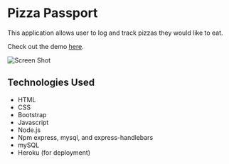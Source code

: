 # Pizza Passport
This application allows user to log and track pizzas they would like to eat.

Check out the demo [here](https://whispering-caverns-30377.herokuapp.com/).

![Screen Shot](https://raw.githubusercontent.com/mshuster4/Pizza-Passport/master/public/assets/css/images/pizza-passport.png)
      
## Technologies Used 
* HTML
* CSS
* Bootstrap
* Javascript
* Node.js
* Npm express, mysql, and express-handlebars
* mySQL
* Heroku (for deployment)



